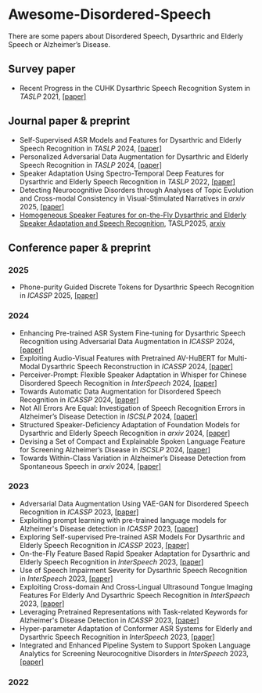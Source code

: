 # Awesome-Disordered-Speech

There are some papers about Disordered Speech, Dysarthric and Elderly Speech or Alzheimer’s Disease.


## Survey paper
* Recent Progress in the CUHK Dysarthric Speech Recognition System in *TASLP* 2021, [\[paper\]](https://arxiv.org/abs/2201.05845)

## Journal paper & preprint

* Self-Supervised ASR Models and Features for Dysarthric and Elderly Speech Recognition in *TASLP* 2024, [\[paper\]](https://arxiv.org/abs/2407.13782)
* Personalized Adversarial Data Augmentation for Dysarthric and Elderly Speech Recognition in *TASLP* 2024, [\[paper\]](https://arxiv.org/abs/2205.06445)
* Speaker Adaptation Using Spectro-Temporal Deep Features for Dysarthric and Elderly Speech Recognition in *TASLP* 2022, [\[paper\]](https://arxiv.org/abs/2202.10290)
* Detecting Neurocognitive Disorders through Analyses of Topic Evolution and Cross-modal Consistency in Visual-Stimulated Narratives in *arxiv* 2025, [\[paper\]](https://arxiv.org/pdf/2501.03727)
* [Homogeneous Speaker Features for on-the-Fly Dysarthric and Elderly Speaker Adaptation and Speech Recognition](https://scholar.google.co.uk/citations?view_op=view_citation&hl=en&user=5_9jk8AAAAAJ&sortby=pubdate&citation_for_view=5_9jk8AAAAAJ:mtdGyXoswmMC), TASLP2025, [arxiv](https://arxiv.org/abs/2407.06310)

## Conference paper & preprint

### 2025

* Phone-purity Guided Discrete Tokens for Dysarthric Speech Recognition in *ICASSP* 2025, [\[paper\]](https://arxiv.org/pdf/2501.04379)

### 2024

* Enhancing Pre-trained ASR System Fine-tuning for Dysarthric Speech Recognition using Adversarial Data Augmentation in *ICASSP* 2024, [\[paper\]](https://arxiv.org/abs/2401.00662)
* Exploiting Audio-Visual Features with Pretrained AV-HuBERT for Multi-Modal Dysarthric Speech Reconstruction in *ICASSP* 2024, [\[paper\]](https://arxiv.org/abs/2401.17796)
* Perceiver-Prompt: Flexible Speaker Adaptation in Whisper for Chinese Disordered Speech Recognition in *InterSpeech* 2024, [\[paper\]](https://arxiv.org/abs/2406.09873)
* Towards Automatic Data Augmentation for Disordered Speech Recognition in *ICASSP* 2024, [\[paper\]](https://arxiv.org/abs/2312.08641)
* Not All Errors Are Equal: Investigation of Speech Recognition Errors in Alzheimer’s Disease Detection in *ISCSLP* 2024, [\[paper\]](https://arxiv.org/pdf/2412.06332)
* Structured Speaker-Deficiency Adaptation of Foundation Models for Dysarthric and Elderly Speech Recognition in *arxiv* 2024, [\[paper\]](https://arxiv.org/pdf/2412.18832)
* Devising a Set of Compact and Explainable Spoken Language Feature for Screening Alzheimer’s Disease in *ISCSLP* 2024, [\[paper\]](https://arxiv.org/pdf/2411.18922)
* Towards Within-Class Variation in Alzheimer’s Disease Detection from Spontaneous Speech in *arxiv* 2024, [\[paper\]](https://arxiv.org/pdf/2409.16322)

### 2023

* Adversarial Data Augmentation Using VAE-GAN for Disordered Speech Recognition in *ICASSP* 2023, [\[paper\]](https://arxiv.org/abs/2211.01646)
* Exploiting prompt learning with pre-trained language models for Alzheimer's Disease detection in *ICASSP* 2023, [\[paper\]](https://arxiv.org/abs/2210.16539)
* Exploring Self-supervised Pre-trained ASR Models For Dysarthric and Elderly Speech Recognition in *ICASSP* 2023, [\[paper\]](https://arxiv.org/abs/2302.14564)
* On-the-Fly Feature Based Rapid Speaker Adaptation for Dysarthric and Elderly Speech Recognition in *InterSpeech* 2023, [\[paper\]](https://arxiv.org/abs/2203.14593)
* Use of Speech Impairment Severity for Dysarthric Speech Recognition in *InterSpeech* 2023, [\[paper\]](https://arxiv.org/abs/2305.10659)
* Exploiting Cross-domain And Cross-Lingual Ultrasound Tongue Imaging Features For Elderly And Dysarthric Speech Recognition in *InterSpeech* 2023, [\[paper\]](https://arxiv.org/abs/2206.07327)
* Leveraging Pretrained Representations with Task-related Keywords for Alzheimer's Disease Detection in *ICASSP* 2023, [\[paper\]](https://arxiv.org/abs/2303.08019)
* Hyper-parameter Adaptation of Conformer ASR Systems for Elderly and Dysarthric Speech Recognition in *InterSpeech* 2023, [\[paper\]](https://arxiv.org/abs/2306.15265)
* Integrated and Enhanced Pipeline System to Support Spoken Language Analytics for Screening Neurocognitive Disorders in *InterSpeech* 2023, [\[paper\]](https://www.isca-archive.org/interspeech_2023/meng23d_interspeech.html)

### 2022

